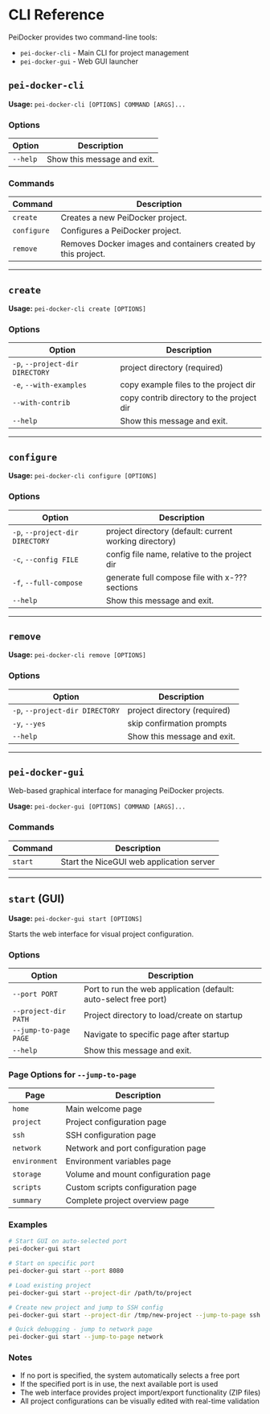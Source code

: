 # CLI Reference

PeiDocker provides two command-line tools:
- `pei-docker-cli` - Main CLI for project management
- `pei-docker-gui` - Web GUI launcher

## `pei-docker-cli`

**Usage:** `pei-docker-cli [OPTIONS] COMMAND [ARGS]...`

### Options

| Option | Description |
| --- | --- |
| `--help` | Show this message and exit. |

### Commands

| Command | Description |
| --- | --- |
| `create` | Creates a new PeiDocker project. |
| `configure` | Configures a PeiDocker project. |
| `remove` | Removes Docker images and containers created by this project. |

---

## `create`

**Usage:** `pei-docker-cli create [OPTIONS]`

### Options

| Option | Description |
| --- | --- |
| `-p`, `--project-dir DIRECTORY` | project directory (required) |
| `-e`, `--with-examples` | copy example files to the project dir |
| `--with-contrib` | copy contrib directory to the project dir |
| `--help` | Show this message and exit. |

---

## `configure`

**Usage:** `pei-docker-cli configure [OPTIONS]`

### Options

| Option | Description |
| --- | --- |
| `-p`, `--project-dir DIRECTORY` | project directory (default: current working directory) |
| `-c`, `--config FILE` | config file name, relative to the project dir |
| `-f`, `--full-compose` | generate full compose file with x-??? sections |
| `--help` | Show this message and exit. |

---

## `remove`

**Usage:** `pei-docker-cli remove [OPTIONS]`

### Options

| Option | Description |
| --- | --- |
| `-p`, `--project-dir DIRECTORY` | project directory (required) |
| `-y`, `--yes` | skip confirmation prompts |
| `--help` | Show this message and exit. |

---

## `pei-docker-gui`

Web-based graphical interface for managing PeiDocker projects.

**Usage:** `pei-docker-gui [OPTIONS] COMMAND [ARGS]...`

### Commands

| Command | Description |
| --- | --- |
| `start` | Start the NiceGUI web application server |

---

## `start` (GUI)

**Usage:** `pei-docker-gui start [OPTIONS]`

Starts the web interface for visual project configuration.

### Options

| Option | Description |
| --- | --- |
| `--port PORT` | Port to run the web application (default: auto-select free port) |
| `--project-dir PATH` | Project directory to load/create on startup |
| `--jump-to-page PAGE` | Navigate to specific page after startup |
| `--help` | Show this message and exit. |

### Page Options for `--jump-to-page`

| Page | Description |
| --- | --- |
| `home` | Main welcome page |
| `project` | Project configuration page |
| `ssh` | SSH configuration page |
| `network` | Network and port configuration page |
| `environment` | Environment variables page |
| `storage` | Volume and mount configuration page |
| `scripts` | Custom scripts configuration page |
| `summary` | Complete project overview page |

### Examples

```sh
# Start GUI on auto-selected port
pei-docker-gui start

# Start on specific port
pei-docker-gui start --port 8080

# Load existing project
pei-docker-gui start --project-dir /path/to/project

# Create new project and jump to SSH config
pei-docker-gui start --project-dir /tmp/new-project --jump-to-page ssh

# Quick debugging - jump to network page
pei-docker-gui start --jump-to-page network
```

### Notes

- If no port is specified, the system automatically selects a free port
- If the specified port is in use, the next available port is used
- The web interface provides project import/export functionality (ZIP files)
- All project configurations can be visually edited with real-time validation
